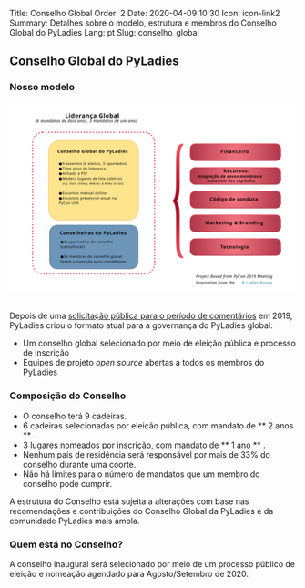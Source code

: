 Title: Conselho Global
Order: 2
Date: 2020-04-09 10:30
Icon: icon-link2
Summary: Detalhes sobre o modelo, estrutura e membros do Conselho Global do PyLadies
Lang: pt
Slug: conselho_global

## Conselho Global do PyLadies

### Nosso modelo

<div class="float-center container">
  <img src="/images/council/pt_Global_Council1.svg"
     alt="Estrutura de governança do PyLadies" width="900px" />
</div>

<br>

Depois de uma [solicitação pública para o período de comentários](https://github.com/pyladies/global-organizing/issues/11) em 2019, PyLadies criou o formato atual para a governança do PyLadies global:

- Um conselho global selecionado por meio de eleição pública e processo de inscrição
- Equipes de projeto *open source* abertas a todos os membros do PyLadies

### Composição do Conselho

- O conselho terá 9 cadeiras.
- 6 cadeiras selecionadas por eleição pública, com mandato de ** 2 anos ** .
- 3 lugares nomeados por inscrição, com mandato de ** 1 ano ** .
- Nenhum país de residência será responsável por mais de 33% do conselho durante uma coorte.
- Não há limites para o número de mandatos que um membro do conselho pode cumprir.


A estrutura do Conselho está sujeita a alterações com base nas recomendações e contribuições do Conselho Global da PyLadies e da comunidade PyLadies mais ampla.

### Quem está no Conselho?

A conselho inaugural será selecionado por meio de um processo público de eleição e nomeação agendado para Agosto/Setembro de 2020.
